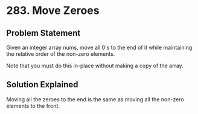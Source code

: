 # 283. Move Zeroes

## Problem Statement

Given an integer array nums, move all 0's to the end of it while maintaining the relative order of the non-zero elements.

Note that you must do this in-place without making a copy of the array.

## Solution Explained

Moving all the zeroes to the end is the same as moving all the non-zero elements to the front.
